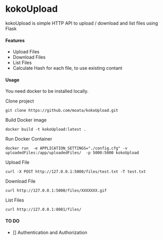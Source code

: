 # kokoUpload
kokoUpload is simple HTTP API to upload / download and list files using Flask 
#### Features
 * Upload Files
 * Download Files
 * List Files
 * Calculate Hash for each file, to use existing contant

#### Usage
You need docker to be installed locally.

Clone project
```
git clone https://github.com/moata/kokoUpload.git
```

Build Docker image 
```
docker build -t kokoUpload:latest .
```

Run Docker Container 

```
docker run  -e APPLICATION_SETTINGS="./config.cfg" -v uploadedFiles:/app/uploadedFiles/  -p 5000:5000 kokoUpload
```

Upload File 
```
curl -X POST http://127.0.0.1:5000/files/test.txt -T test.txt
```

Download File
```
curl http://127.0.0.1:5000/files/XXXXXXX.gif
```

List Files
```
curl http://127.0.0.1:8081/files/
```
#### TO DO
- [] Authentication and Authorization 
